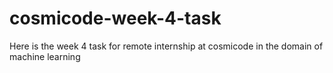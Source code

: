 # cosmicode-week-4-task
Here is the week 4 task for remote internship at cosmicode in the domain of machine learning 
